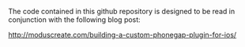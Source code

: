 The code contained in this github repository is designed to be read in conjunction with the following blog post: 

http://moduscreate.com/building-a-custom-phonegap-plugin-for-ios/

